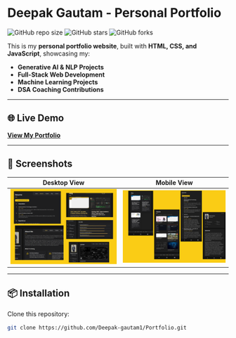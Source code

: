 # Deepak Gautam - Personal Portfolio

![GitHub repo size](https://img.shields.io/github/repo-size/Deepak-gautam1/Portfolio)
![GitHub stars](https://img.shields.io/github/stars/Deepak-gautam1/Portfolio?style=social)
![GitHub forks](https://img.shields.io/github/forks/Deepak-gautam1/Portfolio?style=social)

This is my **personal portfolio website**, built with **HTML, CSS, and JavaScript**, showcasing my:

- **Generative AI & NLP Projects**
- **Full-Stack Web Development**
- **Machine Learning Projects**
- **DSA Coaching Contributions**

---

## 🌐 Live Demo

**[View My Portfolio](https://deepak-gautam1.github.io/Portfolio/)**

---

## 📸 Screenshots

| Desktop View                                      | Mobile View                                     |
| ------------------------------------------------- | ----------------------------------------------- |
| ![Desktop Demo](./website-demo-image/desktop.png) | ![Mobile Demo](./website-demo-image/mobile.png) |

---

## 📦 Installation

Clone this repository:

```bash
git clone https://github.com/Deepak-gautam1/Portfolio.git
```
